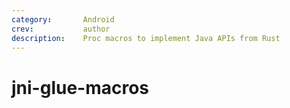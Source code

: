 ```yaml
---
category:       Android
crev:           author
description:    Proc macros to implement Java APIs from Rust
---
```


# jni-glue-macros
